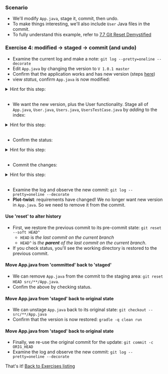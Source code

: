

### Scenario

* We'll modify `App.java`, stage it, commit, then undo.
* To make things interesting, we'll also include `User` Java files in the commit.
* To fully understand this example, refer to [7.7 Git Reset Demystified](https://git-scm.com/book/en/v2/Git-Tools-Reset-Demystified)

### Exercise 4: modified -> staged -> commit (and undo)

* Examine the current log and make a note: `git log --pretty=oneline --decorate`
* Edit `App.java` by changing the version to `V 1.0.1 master`
* Confirm that the application works and has new version (steps [here](./reference_doc/ConfirmApp.md))
* view _status_, confirm `App.java` is now modified:

<details><summary>Hint for this step:</summary>
<p><pre>
git status
</pre></p></details>
<br/>

* We want the new version, plus the User functionality. Stage all of `App.java`, `User.java`, `Users.java`, `UsersTestCase.java` by _adding_ to the index:

<details><summary>Hint for this step:</summary>
<p><pre>
git add src/**/*.java
</pre></p></details>
<br/>

* Confirm the status:

<details><summary>Hint for this step:</summary>
<p><pre>
git status
</pre></p></details>
<br/>

* Commit the changes:

<details><summary>Hint for this step:</summary>
<p><pre>
git commit -m "now version 1.0.1, plus User functionality"
</pre></p></details>
<br/>

* Examine the log and observe the new commit: `git log --pretty=oneline --decorate`
* **Plot-twist**: requirements have changed! We no longer want new version in `App.java`. So we need to remove it from the commit.

#### Use 'reset' to alter history

* First, we restore the previous commit to its pre-commit state: `git reset --soft HEAD^` 
    * `HEAD` is _the last commit on the current branch_
    * `HEAD^` is _the **parent** of the last commit on the current branch_.
* If you check status, you'll see the working directory is restored to the previous commit.

#### Move App.java from 'committed' back to 'staged'

* We can remove `App.java` from the commit to the staging area: `git reset HEAD src/**/App.java`.
* Confim the above by checking status.

#### Move App.java from 'staged' back to original state 

* We can unstage `App.java` back to its original state: `git checkout -- src/**/App.java`
* Confirm that the version is now restored: `gradle -q clean run`

#### Move App.java from 'staged' back to original state 

* Finally, we re-use the original commit for the update: `git commit -c ORIG_HEAD`
* Examine the log and observe the new commit: `git log --pretty=oneline --decorate`

That's it! [Back to Exercises listing](./Exercises.md)
